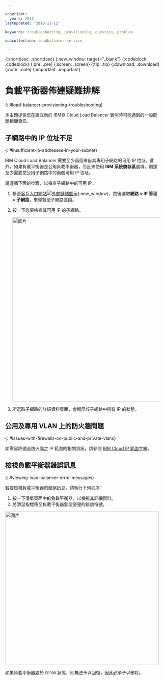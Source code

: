 ```yaml
---

copyright:
  years: 2018
lastupdated: "2018-11-12"

keywords: troubleshooting, provisioning, question, problem

subcollection: loadbalancer-service

---
```


{:shortdesc: .shortdesc}
{:new_window: target="_blank"}
{:codeblock: .codeblock}
{:pre: .pre}
{:screen: .screen}
{:tip: .tip}
{:download: .download}
{:note: .note}
{:important: .important}

# 負載平衡器佈建疑難排解
{: #load-balancer-provisioning-troubleshooting}

本主題提供您在建立新的 IBM© Cloud Load Balancer 實例時可能遇到的一般問題相關資訊。

## 子網路中的 IP 位址不足
{: #insufficient-ip-addresses-in-your-subnet}

IBM Cloud Load Balancer 需要至少兩個來自其專用子網路的可用 IP 位址。此外，如果負載平衡器是公用負載平衡器，而且未使用 **IBM 系統儲存區**選項，則還至少需要您公用子網路中的兩個可用 IP 位址。

請遵循下面的步驟，以檢查子網路中的可用 IP。

1. 移至[客戶入口網站![外部鏈結圖示](../../icons/launch-glyph.svg "外部鏈結圖示")](https://control.softlayer.com){:new_window}，然後選取**網路 > IP 管理 > 子網路**，來導覽至子網路區段。

2. 按一下您要檢查其可用 IP 的子網路。

	<img src="images/subnet_list.png" alt="圖片" style="width: 600px;"/>

3. 所選取子網路的詳細資料頁面，會顯示該子網路中所有 IP 的狀態。

## 公用及專用 VLAN 上的防火牆問題
{: #issues-with-firewalls-on-public-and-private-vlans}

如需容許透過防火牆之 IP 範圍的相關資訊，請參閱 [IBM Cloud IP 範圍](/docs/infrastructure/hardware-firewall-dedicated?topic=hardware-firewall-dedicated-ibm-cloud-ip-ranges#ibm-cloud-ip-ranges)主題。

## 檢視負載平衡器錯誤訊息
{: #viewing-load-balancer-error-messages}

若要檢視負載平衡器的錯誤訊息，請執行下列程序：

1. 按一下清單頁面中的負載平衡器，以檢視其詳細資料。
2. 將滑鼠指標移至負載平衡器狀態旁邊的錯誤符號。

<img src="images/lbaas_error_message.png" alt="圖片" style="width: 500px;"/>

如果負載平衡器處於 `ERROR` 狀態，則無法予以回復，因此必須予以刪除。
